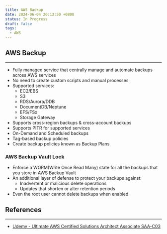 ```yaml
---
title: AWS Backup
date: 2024-06-04 20:13:50 +0800
status: In Progress
draft: false
tags:
  - AWS
---
```

## AWS Backup
---
- Fully managed service that centrally manage and automate backups across AWS services
- No need to create custom scripts and manual processes
- Supported services:
	- EC2/EBS
	- S3
	- RDS/Aurora/DDB
	- DocumentDB/Neptune
	- EFS/FSx
	- Storage Gateway
- Supports cross-region backups & cross-account backups
- Supports PITR for supported services
- On-Demand and Scheduled backups
- Tag-based backup policies
- Create backup policies known as Backup Plans

### AWS Backup Vault Lock
- Enforce a WORM(Write Once Read Many) state for all the backups that you store in AWS Backup Vault
- An additional layer of defense to protect your backups against:
	- Inadvertent or malicious delete operations
	- Updates that shorten or alter retention periods
- Even the root user cannot delete backups when enabled

## References
---
- [Udemy - Ultimate AWS Certified Solutions Architect Associate SAA-C03](https://www.udemy.com/course/aws-certified-solutions-architect-associate-saa-c03)
